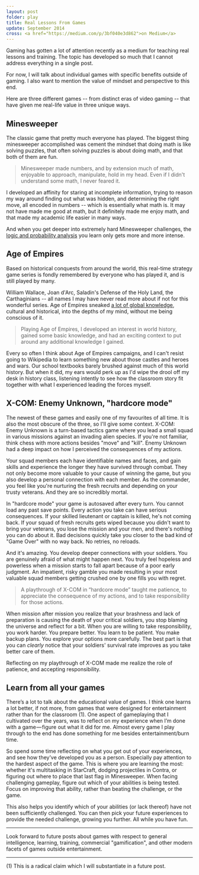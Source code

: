 ```yaml
---
layout: post
folder: play
title: Real Lessons From Games
update: September 2014
cross: <a href="https://medium.com/p/3bf040e3d862">on Medium</a>
---
```

Gaming has gotten a lot of attention recently as a medium for teaching real lessons and training. The topic has developed so much that I cannot address everything in a single post. 

For now, I will talk about individual games with specific benefits outside of gaming. I also want to mention the value of mindset and perspective to this end.

Here are three different games -- from distinct eras of video gaming -- that have given me real-life value in three unique ways.

## Minesweeper
The classic game that pretty much everyone has played. The biggest thing minesweeper accomplished was cement the mindset that doing math is like solving puzzles, that often solving puzzles is about doing math, and that both of them are fun. 

> Minesweeper made numbers, and by extension much of math, enjoyable to approach, manipulate, hold in my head. Even if I didn't understand some math, I never feared it.

I developed an affinity for staring at incomplete information, trying to reason my way around finding out what was hidden, and determining the right move, all encoded in numbers -- which is essentially what math is. It may not have made me good at math, but it definitely made me enjoy math, and that made my academic life easier in many ways.

And when you get deeper into extremely hard Minesweeper challenges, the [logic and probability analysis](http://nothings.org/games/minesweeper/) you learn only gets more and more intense.

## Age of Empires
Based on historical conquests from around the world, this real-time strategy game series is fondly remembered by everyone who has played it, and is still played by many.

William Wallace, Joan d'Arc, Saladin's Defense of the Holy Land, the Carthaginians -- all names I may have never read more about if not for this wonderful series. Age of Empires sneaked [a lot of global knowledge](http://ageofempires.wikia.com/wiki/Campaign), cultural and historical, into the depths of my mind, without me being conscious of it. 

> Playing Age of Empires, I developed an interest in world history, gained some basic knowledge, and had an exciting context to put around any additional knowledge I gained.

Every so often I think about Age of Empires campaigns, and I can't resist going to Wikipedia to learn something new about those castles and heroes and wars. Our school textbooks barely brushed against much of this world history. But when it did, my ears would perk up as I'd wipe the drool off my desk in history class, listening intently to see how the classroom story fit together with what I experienced leading the forces myself.

## X-COM: Enemy Unknown, "hardcore mode"
The newest of these games and easily one of my favourites of all time. It is also the most obscure of the three, so I'll give some context. X-COM: Enemy Unknown is a turn-based tactics game where you lead a small squad in various missions against an invading alien species. If you're not familiar, think chess with more actions besides "move" and "kill". Enemy Unknown had a deep impact on how I perceived the consequences of my actions.

Your squad members each have identifiable names and faces, and gain skills and experience the longer they have survived through combat. They not only become more valuable to your cause of winning the game, but you also develop a personal connection with each member. As the commander, you feel like you're nurturing the fresh recruits and depending on your trusty veterans. And they are so incredibly mortal.

In "hardcore mode" your game is autosaved after every turn. You cannot load any past save points. Every action you take can have serious consequences. If your skilled lieutenant or captain is killed, he's not coming back. If your squad of fresh recruits gets wiped because you didn't want to bring your veterans, you lose the mission and your men, and there's nothing you can do about it. Bad decisions quickly take you closer to the bad kind of "Game Over" with no way back. No retries, no reloads.

And it's amazing. You develop deeper connections with your soldiers. You are genuinely afraid of what might happen next. You truly feel hopeless and powerless when a mission starts to fall apart because of a poor early judgment. An impatient, risky gamble you made resulting in your most valuable squad members getting crushed one by one fills you with regret.

> A playthrough of X-COM in “hardcore mode” taught me patience, to appreciate the consequence of my actions, and to take responsibility for those actions.

When mission after mission you realize that your brashness and lack of preparation is causing the death of your critical soldiers, you stop blaming the universe and reflect for a bit. When you are willing to take responsibility, you work harder. You prepare better. You learn to be patient. You make backup plans. You explore your options more carefully. The best part is that you can *clearly* notice that your soldiers' survival rate improves as you take better care of them.

Reflecting on my playthrough of X-COM made me realize the role of patience, and accepting responsibility.

## Learn from all your games
There’s a lot to talk about the educational value of games. I think one learns a lot better, if not more, from games that were designed for entertainment rather than for the classroom (1). One aspect of gameplaying that I cultivated over the years, was to reflect on my experience when I’m done with a game — figure out what it did for me. Almost every game I play through to the end has done something for me besides entertainment/burn time.

So spend some time reflecting on what you get out of your experiences, and see how they’ve developed you as a person. Especially pay attention to the hardest aspect of the game. This is where you are learning the most: whether it's multitasking in StarCraft, dodging projectiles in Contra, or figuring out where to place that last flag in Minesweeper. When facing challenging gameplay, figure out which of your abilities is being tested. Focus on improving that ability, rather than beating the challenge, or the game.

This also helps you identify which of your abilities (or lack thereof) have not been sufficiently challenged. You can then pick your future experiences to provide the needed challenge, growing you further. All while you have fun.

- - -

Look forward to future posts about games with respect to general intelligence, learning, training, commercial "gamification", and other modern facets of games outside entertainment.

- - -

(1) This is a radical claim which I will substantiate in a future post.
